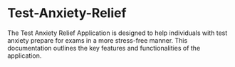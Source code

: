 # Test-Anxiety-Relief
The Test Anxiety Relief Application is designed to help individuals with test anxiety prepare for exams in a more stress-free manner. This documentation outlines the key features and functionalities of the application.
